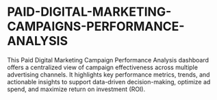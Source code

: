 # PAID-DIGITAL-MARKETING-CAMPAIGNS-PERFORMANCE-ANALYSIS

This Paid Digital Marketing Campaign Performance Analysis dashboard offers a centralized view of campaign effectiveness across multiple advertising channels. It highlights key performance metrics, trends, and actionable insights to support data-driven decision-making, optimize ad spend, and maximize return on investment (ROI).
